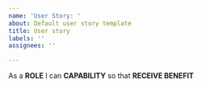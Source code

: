 ```yaml
---
name: 'User Story: '
about: Default user story template
title: User story
labels: ''
assignees: ''

---
```


As a **ROLE** I can **CAPABILITY** so that **RECEIVE BENEFIT**
